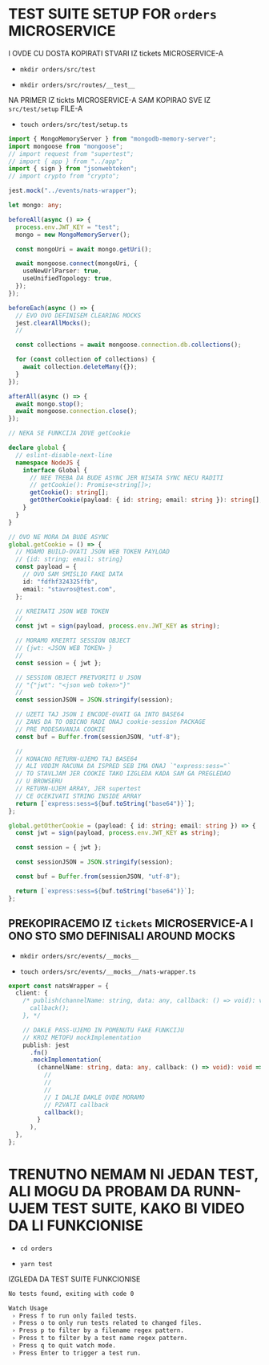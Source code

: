 # TEST SUITE SETUP FOR `orders` MICROSERVICE

I OVDE CU DOSTA KOPIRATI STVARI IZ tickets MICROSERVICE-A

- `mkdir orders/src/test`

- `mkdir orders/src/routes/__test__`

NA PRIMER IZ tickts MICROSERVICE-A SAM KOPIRAO SVE IZ `src/test/setup` FILE-A

- `touch orders/src/test/setup.ts`

```ts
import { MongoMemoryServer } from "mongodb-memory-server";
import mongoose from "mongoose";
// import request from "supertest";
// import { app } from "../app";
import { sign } from "jsonwebtoken";
// import crypto from "crypto";

jest.mock("../events/nats-wrapper");

let mongo: any;

beforeAll(async () => {
  process.env.JWT_KEY = "test";
  mongo = new MongoMemoryServer();

  const mongoUri = await mongo.getUri();

  await mongoose.connect(mongoUri, {
    useNewUrlParser: true,
    useUnifiedTopology: true,
  });
});

beforeEach(async () => {
  // EVO OVO DEFINISEM CLEARING MOCKS
  jest.clearAllMocks();
  //

  const collections = await mongoose.connection.db.collections();

  for (const collection of collections) {
    await collection.deleteMany({});
  }
});

afterAll(async () => {
  await mongo.stop();
  await mongoose.connection.close();
});

// NEKA SE FUNKCIJA ZOVE getCookie

declare global {
  // eslint-disable-next-line
  namespace NodeJS {
    interface Global {
      // NEE TREBA DA BUDE ASYNC JER NISATA SYNC NECU RADITI
      // getCookie(): Promise<string[]>;
      getCookie(): string[];
      getOtherCookie(payload: { id: string; email: string }): string[];
    }
  }
}

// OVO NE MORA DA BUDE ASYNC
global.getCookie = () => {
  // MOAMO BUILD-OVATI JSON WEB TOKEN PAYLOAD
  // {id: string; email: string}
  const payload = {
    // OVO SAM SMISLIO FAKE DATA
    id: "fdfhf324325ffb",
    email: "stavros@test.com",
  };

  // KREIRATI JSON WEB TOKEN
  //
  const jwt = sign(payload, process.env.JWT_KEY as string);

  // MORAMO KREIRTI SESSION OBJECT
  // {jwt: <JSON WEB TOKEN> }
  //
  const session = { jwt };

  // SESSION OBJECT PRETVORITI U JSON
  // "{"jwt": "<json web token>"}"
  //
  const sessionJSON = JSON.stringify(session);

  // UZETI TAJ JSON I ENCODE-OVATI GA INTO BASE64
  // ZANS DA TO OBICNO RADI ONAJ cookie-session PACKAGE
  // PRE PODESAVANJA COOKIE
  const buf = Buffer.from(sessionJSON, "utf-8");

  //
  // KONACNO RETURN-UJEMO TAJ BASE64
  // ALI VODIM RACUNA DA ISPRED SEB IMA ONAJ `"express:sess="`
  // TO STAVLJAM JER COOKIE TAKO IZGLEDA KADA SAM GA PREGLEDAO
  // U BROWSERU
  // RETURN-UJEM ARRAY, JER supertest
  // CE OCEKIVATI STRING INSIDE ARRAY
  return [`express:sess=${buf.toString("base64")}`];
};

global.getOtherCookie = (payload: { id: string; email: string }) => {
  const jwt = sign(payload, process.env.JWT_KEY as string);

  const session = { jwt };

  const sessionJSON = JSON.stringify(session);

  const buf = Buffer.from(sessionJSON, "utf-8");

  return [`express:sess=${buf.toString("base64")}`];
};
```

## PREKOPIRACEMO IZ `tickets` MICROSERVICE-A I ONO STO SMO DEFINISALI AROUND MOCKS

- `mkdir orders/src/events/__mocks__`

- `touch orders/src/events/__mocks__/nats-wrapper.ts`

```ts
export const natsWrapper = {
  client: {
    /* publish(channelName: string, data: any, callback: () => void): void {
      callback();
    }, */

    // DAKLE PASS-UJEMO IN POMENUTU FAKE FUNKCIJU
    // KROZ METOFU mockImplementation
    publish: jest
      .fn()
      .mockImplementation(
        (channelName: string, data: any, callback: () => void): void => {
          //
          //
          //
          // I DALJE DAKLE OVDE MORAMO
          // PZVATI callback
          callback();
        }
      ),
  },
};
```

# TRENUTNO NEMAM NI JEDAN TEST, ALI MOGU DA PROBAM DA RUNN-UJEM TEST SUITE, KAKO BI VIDEO DA LI FUNKCIONISE

- `cd orders`

- `yarn test`

IZGLEDA DA TEST SUITE FUNKCIONISE

```zsh
No tests found, exiting with code 0

Watch Usage
 › Press f to run only failed tests.
 › Press o to only run tests related to changed files.
 › Press p to filter by a filename regex pattern.
 › Press t to filter by a test name regex pattern.
 › Press q to quit watch mode.
 › Press Enter to trigger a test run.
```
